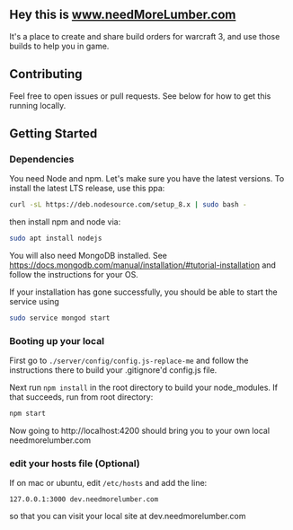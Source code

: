 ## Hey this is www.needMoreLumber.com

It's a place to create and share build orders for warcraft 3, and use those builds to help you in game.

## Contributing
Feel free to open issues or pull requests. See below for how to get this running locally.

## Getting Started

### Dependencies
You need Node and npm. Let's make sure you have the latest versions.
To install the latest LTS release, use this ppa:

```bash
curl -sL https://deb.nodesource.com/setup_8.x | sudo bash -
```

then install npm and node via:

```bash
sudo apt install nodejs
```

You will also need MongoDB installed. See https://docs.mongodb.com/manual/installation/#tutorial-installation
and follow the instructions for your OS.

If your installation has gone successfully, you should be able to start the service using

```bash
sudo service mongod start
```

### Booting up your local

First go to `./server/config/config.js-replace-me` and follow the instructions there to
build your .gitignore'd config.js file.

Next run `npm install` in the root directory to build your node_modules. If that succeeds,
run from root directory:

```bash
npm start
```

Now going to http://localhost:4200 should bring you to your own local needmorelumber.com

### edit your hosts file (Optional)
If on mac or ubuntu, edit `/etc/hosts` and add the line:
```
127.0.0.1:3000 dev.needmorelumber.com
```

so that you can visit your local site at dev.needmorelumber.com
